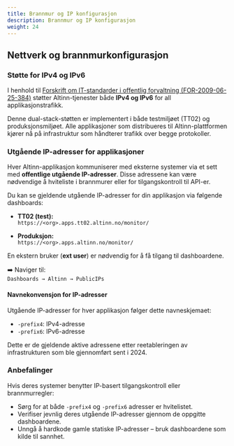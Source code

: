 ```yaml
---
title: Brannmur og IP konfigurasjon
description: Brannmur og IP konfigurasjon
weight: 24
---
```


## Nettverk og brannmurkonfigurasjon

### Støtte for IPv4 og IPv6

I henhold til [Forskrift om IT-standarder i offentlig forvaltning (FOR-2009-06-25-384)](https://lovdata.no/dokument/SF/forskrift/2013-04-05-959) støtter Altinn-tjenester både **IPv4 og IPv6** for all applikasjonstrafikk.

Denne dual-stack-støtten er implementert i både testmiljøet (TT02) og produksjonsmiljøet. Alle applikasjoner som distribueres til Altinn-plattformen kjører nå på infrastruktur som håndterer trafikk over begge protokoller.

### Utgående IP-adresser for applikasjoner

Hver Altinn-applikasjon kommuniserer med eksterne systemer via et sett med **offentlige utgående IP-adresser**. Disse adressene kan være nødvendige å hviteliste i brannmurer eller for tilgangskontroll til API-er.

Du kan se gjeldende utgående IP-adresser for din applikasjon via følgende dashboards:

* **TT02 (test):**  
  `https://<org>.apps.tt02.altinn.no/monitor/`

* **Produksjon:**  
  `https://<org>.apps.altinn.no/monitor/`

En ekstern bruker (**ext user**) er nødvendig for å få tilgang til dashboardene.

➡️ Naviger til:  
`Dashboards → Altinn → PublicIPs`

#### Navnekonvensjon for IP-adresser

Utgående IP-adresser for hver applikasjon følger dette navneskjemaet:

* `-prefix4`: IPv4-adresse  
* `-prefix6`: IPv6-adresse

Dette er de gjeldende aktive adressene etter reetableringen av infrastrukturen som ble gjennomført sent i 2024.

### Anbefalinger

Hvis deres systemer benytter IP-basert tilgangskontroll eller brannmurregler:

* Sørg for at både `-prefix4` og `-prefix6` adresser er hvitelistet.
* Verifiser jevnlig deres utgående IP-adresser gjennom de oppgitte dashboardene.
* Unngå å hardkode gamle statiske IP-adresser – bruk dashboardene som kilde til sannhet.

